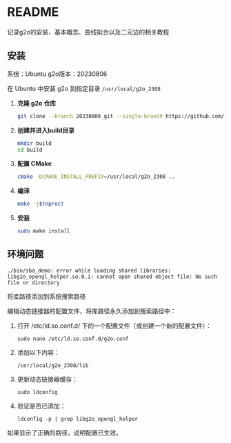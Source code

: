 # README

记录g2o的安装、基本概念、曲线拟合以及二元边的相关教程

## 安装

系统：Ubuntu
g2o版本：20230806

在 Ubuntu 中安装 g2o 到指定目录 `/usr/local/g2o_2308`

1. **克隆 g2o 仓库**

    ```bash
    git clone --branch 20230806_git --single-branch https://github.com/RainerKuemmerle/g2o.git
    ```

2. **创建并进入build目录**

   ```bash
   mkdir build
   cd build
   ```

3. **配置 CMake**

   ```bash
   cmake -DCMAKE_INSTALL_PREFIX=/usr/local/g2o_2308 ..
   ```

4. **编译**

   ```bash
   make -j$(nproc)
   ```

5. **安装**

   ```bash
   sudo make install
   ```

## 环境问题

```shell
./bin/sba_demo: error while loading shared libraries: libg2o_opengl_helper.so.0.1: cannot open shared object file: No such file or directory
```

将库路径添加到系统搜索路径

编辑动态链接器的配置文件，将库路径永久添加到搜索路径中：

1. 打开 /etc/ld.so.conf.d/ 下的一个配置文件（或创建一个新的配置文件）：

   ```shell
   sudo nano /etc/ld.so.conf.d/g2o.conf
   ```

2. 添加以下内容：

   ```shell
   /usr/local/g2o_2308/lib
   ```

3. 更新动态链接器缓存：

   ```shell
   sudo ldconfig
   ```

4. 验证是否已添加：

   ```shell
   ldconfig -p | grep libg2o_opengl_helper
   ```

如果显示了正确的路径，说明配置已生效。
